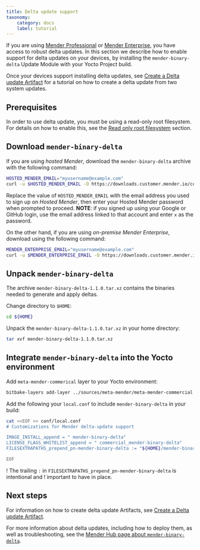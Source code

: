 ```yaml
---
title: Delta update support
taxonomy:
    category: docs
    label: tutorial
---
```



If you are using [Mender Professional](https://mender.io/product/features?target=_blank) or [Mender
Enterprise](https://mender.io/product/features?target=_blank), you have access to robust delta updates. In this section we describe how to enable support for delta updates on your devices,  by installing the `mender-binary-delta` Update Module with your Yocto Project build.

Once your devices support installing delta updates, see [Create a Delta update Artifact](../../../06.Artifact-creation/05.Create-a-Delta-update-Artifact/docs.md) for a tutorial on how to create a delta update from two system updates.

## Prerequisites

In order to use delta update, you must be using a read-only root filesystem. For details on how to
enable this, see the [Read only root
filesystem](../../04.Image-customization/02.Read-only-root-filesystem/) section.


## Download `mender-binary-delta`

If you are using *hosted Mender*, download the `mender-binary-delta` archive with the following
command:

<!--AUTOVERSION: "mender-binary-delta/%/mender-binary-delta-%.tar"/mender-binary-delta-->
```bash
HOSTED_MENDER_EMAIL="myusername@example.com"
curl -u $HOSTED_MENDER_EMAIL -O https://downloads.customer.mender.io/content/hosted/mender-binary-delta/1.1.0/mender-binary-delta-1.1.0.tar.xz
```

Replace the value of `HOSTED_MENDER_EMAIL` with the email address you used to sign up on *Hosted Mender*, then enter your Hosted Mender password when prompted to proceed.
**NOTE**: if you signed up using your Google or GitHub login, use the email address linked to that account and enter `x` as the password.

On the other hand, if you are using *on-premise Mender Enterprise*, download using the following
command:

<!--AUTOVERSION: "mender-binary-delta/%/mender-binary-delta-%.tar"/mender-binary-delta-->
```bash
MENDER_ENTERPRISE_EMAIL="myusername@example.com"
curl -u $MENDER_ENTERPRISE_EMAIL -O https://downloads.customer.mender.io/content/on-prem/mender-binary-delta/1.1.0/mender-binary-delta-1.1.0.tar.xz
```


## Unpack `mender-binary-delta`

<!--AUTOVERSION: "mender-binary-delta-%.tar.xz"/mender-binary-delta-->
The archive `mender-binary-delta-1.1.0.tar.xz` contains the binaries needed to generate and apply
deltas.

Change directory to `$HOME`:

```bash
cd ${HOME}
```

<!--AUTOVERSION: "mender-binary-delta-%.tar.xz"/mender-binary-delta-->
Unpack the `mender-binary-delta-1.1.0.tar.xz` in your home directory:

<!--AUTOVERSION: "mender-binary-delta-%.tar.xz"/mender-binary-delta-->
```bash
tar xvf mender-binary-delta-1.1.0.tar.xz
```


## Integrate `mender-binary-delta` into the Yocto environment

Add `meta-mender-commerical` layer to your Yocto environment:


```bash
bitbake-layers add-layer ../sources/meta-mender/meta-mender-commercial
```

Add the following your `local.conf` to include `mender-binary-delta` in your build:

<!--AUTOVERSION: "mender-binary-delta-%"/mender-binary-delta-->
```bash
cat <<EOF >> conf/local.conf
# Customizations for Mender delta-update support

IMAGE_INSTALL_append = " mender-binary-delta"
LICENSE_FLAGS_WHITELIST_append = " commercial_mender-binary-delta"
FILESEXTRAPATHS_prepend_pn-mender-binary-delta := "${HOME}/mender-binary-delta-1.1.0/:"

EOF
```

! The trailing `:` in `FILESEXTRAPATHS_prepend_pn-mender-binary-delta` is intentional and
! important to have in place.


## Next steps

For information on how to create delta update Artifacts, see [Create a Delta update Artifact](../../../06.Artifact-creation/05.Create-a-Delta-update-Artifact/docs.md).

For more information about delta updates, including how to deploy them, as well as troubleshooting, see the
[Mender Hub page about `mender-binary-delta`](https://hub.mender.io/t/robust-delta-update-rootfs/1144?target=_blank).

